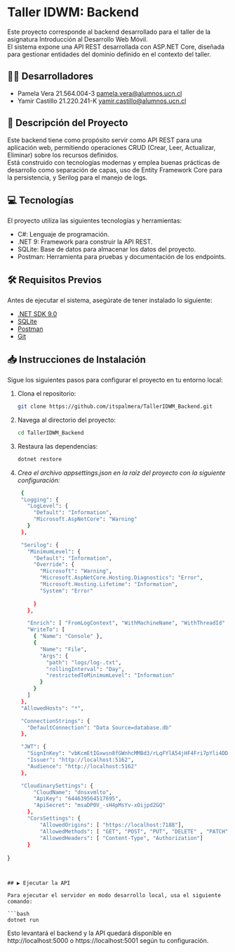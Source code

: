 ﻿# Taller IDWM: Backend

Este proyecto corresponde al backend desarrollado para el taller de la asignatura Introducción al Desarrollo Web Móvil.  
El sistema expone una API REST desarrollada con ASP.NET Core, diseñada para gestionar entidades del dominio definido en el contexto del taller.

## 🧑‍💻 Desarrolladores
- Pamela Vera 21.564.004-3  pamela.vera@alumnos.ucn.cl
- Yamir Castillo 21.220.241-K  yamir.castillo@alumnos.ucn.cl

## 📌 Descripción del Proyecto

Este backend tiene como propósito servir como API REST para una aplicación web, permitiendo operaciones CRUD (Crear, Leer, Actualizar, Eliminar) sobre los recursos definidos.  
Está construido con tecnologías modernas y emplea buenas prácticas de desarrollo como separación de capas, uso de Entity Framework Core para la persistencia, y Serilog para el manejo de logs.

## 💻 Tecnologías
El proyecto utiliza las siguientes tecnologías y herramientas:
- C#: Lenguaje de programación.
- .NET 9: Framework para construir la API REST.
- SQLite: Base de datos para almacenar los datos del proyecto.
- Postman: Herramienta para pruebas y documentación de los endpoints.


## 🛠 Requisitos Previos

Antes de ejecutar el sistema, asegúrate de tener instalado lo siguiente:

- [.NET SDK 9.0](https://dotnet.microsoft.com/download/dotnet/9.0) 
- [SQLite](https://www.sqlite.org/download.html) 
- [Postman](https://www.postman.com/downloads/)
- [Git](https://git-scm.com)

## 📥 Instrucciones de Instalación

Sigue los siguientes pasos para configurar el proyecto en tu entorno local:

1. Clona el repositorio:

   ```bash
   git clone https://github.com/itspalmera/TallerIDWM_Backend.git
   ```

2. Navega al directorio del proyecto:
   
   ```bash
   cd TallerIDWM_Backend
   ```
   

3. Restaura las dependencias:

   ``` bash
   dotnet restore
   ```
   

4. *Crea el archivo appsettings.json en la raíz del proyecto con la siguiente configuración:*
   ```bash
    {
    "Logging": {
      "LogLevel": {
        "Default": "Information",
        "Microsoft.AspNetCore": "Warning"
      }
    },

    "Serilog": {
      "MinimumLevel": {
        "Default": "Information",
        "Override": {
          "Microsoft": "Warning",
          "Microsoft.AspNetCore.Hosting.Diagnostics": "Error",
          "Microsoft.Hosting.Lifetime": "Information",
          "System": "Error"
          
        }
      },

      "Enrich": [ "FromLogContext", "WithMachineName", "WithThreadId" ],
      "WriteTo": [
        { "Name": "Console" },
        {
          "Name": "File",
          "Args": {
            "path": "logs/log-.txt",
            "rollingInterval": "Day",
            "restrictedToMinimumLevel": "Information"
          }
        }
      ]
    },
    "AllowedHosts": "*",

    "ConnectionStrings": {
      "DefaultConnection": "Data Source=database.db"
    },

    "JWT": {
      "SignInKey": "vbKcmEtIGxwsn8fGWnhcMMBd3/rLqFYlA54jHF4Fri7pYli4DDF55OYPW1Sd/aR0faqomaeFoKmMK6+buUYNwA==",
      "Issuer": "http://localhost:5162",
      "Audience": "http://localhost:5162"
    },

    "CloudinarySettings": {
        "CloudName": "dnsxvmlto",
        "ApiKey": "644639564517695",
        "ApiSecret": "msaDP0V_-sH4pMsYv-xOijpd2GQ"
      },
      "CorsSettings": {
          "AllowedOrigins": [ "https://localhost:7188"],
          "AllowedMethods": [ "GET", "POST", "PUT", "DELETE" , "PATCH"],
          "AllowedHeaders": [ "Content-Type", "Authorization"]
      }
  }

   ```
   

## ▶ Ejecutar la API

Para ejecutar el servidor en modo desarrollo local, usa el siguiente comando:

```bash
dotnet run
```


Esto levantará el backend y la API quedará disponible en http://localhost:5000 o https://localhost:5001 según tu configuración.
